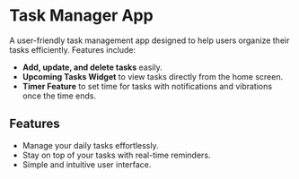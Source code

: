 # Task Manager App

A user-friendly task management app designed to help users organize their tasks efficiently. Features include:

- **Add, update, and delete tasks** easily.
- **Upcoming Tasks Widget** to view tasks directly from the home screen.
- **Timer Feature** to set time for tasks with notifications and vibrations once the time ends.

## Features
- Manage your daily tasks effortlessly.
- Stay on top of your tasks with real-time reminders.
- Simple and intuitive user interface.

